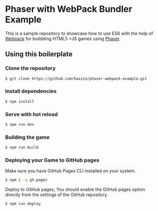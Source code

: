 # Phaser with WebPack Bundler Example
This is a sample repository to showcase how to use ES6 with the help of [Webpack](https://webpack.js.org) for buildding HTML5 +JS games using [Phaser](https://phaser.io).

## Using this boilerplate
### Clone the repository
```sh
$ git clone https://github.com/haxzie/phaser-webpack-example.git
```
### Install dependencies
```sh
$ npm install
```
### Serve with hot reload
```sh
$ npm run dev
```
### Building the game
```sh
$ npm run build
```
### Deploying your Game to GitHub pages
Make sure you have GitHub Pages CLI installed on your system.
```sh
$ npm i -g gh-pages
```
Deploy to GitHub pages, You should enable the GitHub pages option directly from the settings of the GitHub repository.
```sh
$ npm run deploy
```